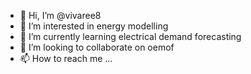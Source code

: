 - 👋 Hi, I’m @vivaree8
- 👀 I’m interested in energy modelling
- 🌱 I’m currently learning electrical demand forecasting
- 💞️ I’m looking to collaborate on oemof
- 📫 How to reach me ...

<!---
vivaree8/vivaree8 is a ✨ special ✨ repository because its `README.md` (this file) appears on your GitHub profile.
You can click the Preview link to take a look at your changes.
--->
